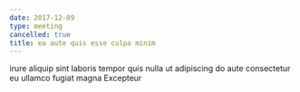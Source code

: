 ```yaml
---
date: 2017-12-09
type: meeting
cancelled: true
title: ea aute quis esse culpa minim
---
```

irure aliquip sint laboris tempor quis nulla ut adipiscing do aute consectetur eu ullamco fugiat magna Excepteur